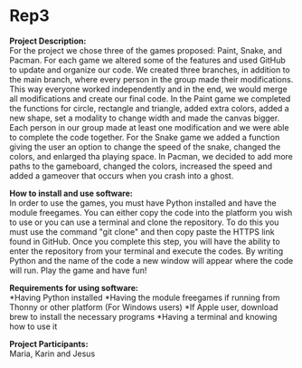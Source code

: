 # Rep3

**Project Description:**\
	For the project we chose three of the games proposed: Paint, Snake, and Pacman. For each game we altered some of the features and used GitHub to update and organize our code. We created three branches, in addition to the main branch, where every person in the group made their modifications. This way everyone worked independently and in the end, we would merge all modifications and create our final code. 
	In the Paint game we completed the functions for circle, rectangle and triangle, added extra colors, added a new shape, set a modality to change width and made the canvas bigger. Each person in our group made at least one modification and we were able to complete the code together. 
	For the Snake game we added a function giving the user an option to change the speed of the snake, changed the colors, and enlarged tha playing space. 
	In Pacman, we decided to add more paths to the gameboard, changed the colors, increased the speed and added a gameover that occurs when you crash into a ghost.

**How to install and use software:**\
	In order to use the games, you must have Python installed and have the module freegames. You can either copy the code into the platform you wish to use or you can use a terminal and clone the repository. To do this you must use the command "git clone" and then copy paste the HTTPS link found in GitHub. Once you complete this step, you will have the ability to enter the repository from your terminal and execute the codes. By writing Python and the name of the code a new window will appear where the code will run. Play the game and have fun!

**Requirements for using software:**\
	*Having Python installed
	*Having the module freegames if running from Thonny or other platform (For Windows users)
	*If Apple user, download brew to install the necessary programs
	*Having a terminal and knowing how to use it

**Project Participants:**\
	Maria, Karin and Jesus
